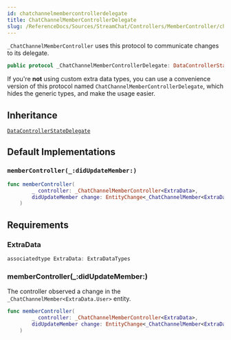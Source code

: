 ```yaml
---
id: chatchannelmembercontrollerdelegate 
title: ChatChannelMemberControllerDelegate
slug: /ReferenceDocs/Sources/StreamChat/Controllers/MemberController/chatchannelmembercontrollerdelegate
---
```


`_ChatChannelMemberController` uses this protocol to communicate changes to its delegate.

``` swift
public protocol _ChatChannelMemberControllerDelegate: DataControllerStateDelegate 
```

If you're **not** using custom extra data types, you can use a convenience version of this protocol
named `ChatChannelMemberControllerDelegate`, which hides the generic types, and make the usage easier.

## Inheritance

[`DataControllerStateDelegate`](../DataControllerStateDelegate)

## Default Implementations

### `memberController(_:didUpdateMember:)`

``` swift
func memberController(
        _ controller: _ChatChannelMemberController<ExtraData>,
        didUpdateMember change: EntityChange<_ChatChannelMember<ExtraData.User>>
    ) 
```

## Requirements

### ExtraData

``` swift
associatedtype ExtraData: ExtraDataTypes
```

### memberController(\_:​didUpdateMember:​)

The controller observed a change in the `_ChatChannelMember<ExtraData.User>` entity.

``` swift
func memberController(
        _ controller: _ChatChannelMemberController<ExtraData>,
        didUpdateMember change: EntityChange<_ChatChannelMember<ExtraData.User>>
    )
```
